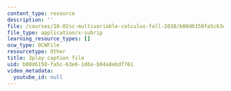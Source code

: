 ```yaml
---
content_type: resource
description: ''
file: /courses/18-02sc-multivariable-calculus-fall-2010/b00d6150fa5c63e61d6ab04a8ebdf761_BbNMKMicWy8.srt
file_type: application/x-subrip
learning_resource_types: []
ocw_type: OCWFile
resourcetype: Other
title: 3play caption file
uid: b00d6150-fa5c-63e6-1d6a-b04a8ebdf761
video_metadata:
  youtube_id: null
---
```

